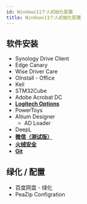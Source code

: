 ```yaml
---
id: Windows11个人初始化配置
title: Windows11个人初始化配置
---
```



## 软件安装

- Synology Drive Client
- Edge Canary
- Wise Driver Care
- OInstall - Office
- Keil
- STM32Cube
- Adobe Acrobat DC
- [**Logitech Options**](https://www.logitech.com.cn/zh-cn/product/options)
- PowerToys
- Altium Designer
  - AD Loader
- DeepL
- [**微信（测试版）**](https://dldir1.qq.com/weixin/Windows/Beta/WeChatBeta.exe)
- [**火绒安全**](https://www.huorong.cn/)
- [**Git**](https://git-scm.com/downloads)

## 绿化 / 配置

- 百度网盘 - 绿化
- PeaZip Configration